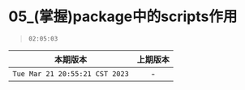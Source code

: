 # 05_(掌握)package中的scripts作用

> `02:05:03`

|本期版本|上期版本
|:---:|:---:
`Tue Mar 21 20:55:21 CST 2023` | -